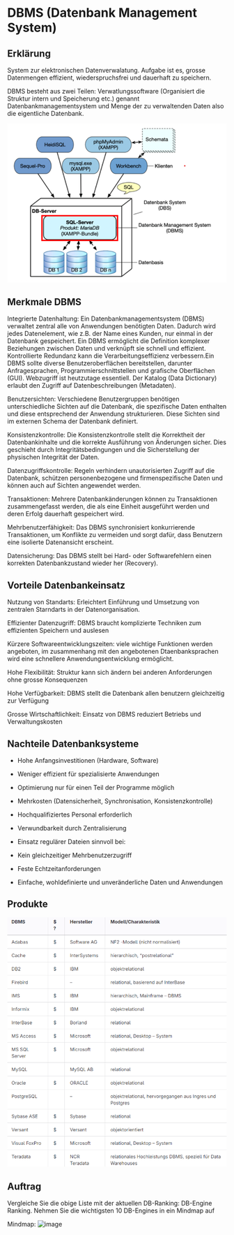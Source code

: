 # DBMS (Datenbank Management System)
## Erklärung
System zur elektronischen Datenverwalatung. Aufgabe ist es, grosse Datenmengen effizient, wiederspruchsfrei und dauerhaft zu speichern. 

DBMS besteht aus zwei Teilen: Verwatlungssoftware (Organisiert die Struktur intern und Speicherung etc.) genannt Datenbankmanagementsystem und Menge der zu verwaltenden Daten also die eigentliche Datenbank. 

![Relationales Datenbanksystem](image-7.png)

## Merkmale DBMS
Integrierte Datenhaltung: 
Ein Datenbankmanagementsystem (DBMS) verwaltet zentral alle von Anwendungen benötigten Daten. Dadurch wird jedes Datenelement, wie z.B. der Name eines Kunden, nur einmal in der Datenbank gespeichert. Ein DBMS ermöglicht die Definition komplexer Beziehungen zwischen Daten und verknüpft sie schnell und effizient. Kontrollierte Redundanz kann die Verarbeitungseffizienz verbessern.Ein DBMS sollte diverse Benutzeroberflächen bereitstellen, darunter Anfragesprachen, Programmierschnittstellen und grafische Oberflächen (GUI). Webzugriff ist heutzutage essentiell. Der Katalog (Data Dictionary) erlaubt den Zugriff auf Datenbeschreibungen (Metadaten).

Benutzersichten:
Verschiedene Benutzergruppen benötigen unterschiedliche Sichten auf die Datenbank, die spezifische Daten enthalten und diese entsprechend der Anwendung strukturieren. Diese Sichten sind im externen Schema der Datenbank definiert.

Konsistenzkontrolle:
Die Konsistenzkontrolle stellt die Korrektheit der Datenbankinhalte und die korrekte Ausführung von Änderungen sicher. Dies geschieht durch Integritätsbedingungen und die Sicherstellung der physischen Integrität der Daten.

Datenzugriffskontrolle:
Regeln verhindern unautorisierten Zugriff auf die Datenbank, schützen personenbezogene und firmenspezifische Daten und können auch auf Sichten angewendet werden.

Transaktionen:
Mehrere Datenbankänderungen können zu Transaktionen zusammengefasst werden, die als eine Einheit ausgeführt werden und deren Erfolg dauerhaft gespeichert wird.

Mehrbenutzerfähigkeit:
Das DBMS synchronisiert konkurrierende Transaktionen, um Konflikte zu vermeiden und sorgt dafür, dass Benutzern eine isolierte Datenansicht erscheint.

Datensicherung:
Das DBMS stellt bei Hard- oder Softwarefehlern einen korrekten Datenbankzustand wieder her (Recovery).

## Vorteile Datenbankeinsatz
Nutzung von Standarts:
Erleichtert Einführung und Umsetzung von zentralen Starndarts in der Datenorganisation.

Effizienter Datenzugriff:
DBMS braucht komplizierte Techniken zum effizienten Speichern und auslesen

Kürzere Softwareentwicklungszeiten:
viele wichtige Funktionen werden angeboten, im zusammenhang mit den angebotenen Dtaenbanksprachen wird eine schnellere Anwendungsentwicklung ermöglicht. 

Hohe Flexibilität:
Struktur kann sich ändern bei anderen Anforderungen ohne grosse Konsequenzen

Hohe Verfügbarkeit:
DBMS stellt die Datenbank allen benutzern gleichzeitig zur Verfügung

Grosse Wirtschaftlichkeit: 
Einsatz von DBMS reduziert Betriebs und Verwaltungskosten

## Nachteile Datenbanksysteme
- Hohe Anfangsinvestitionen (Hardware, Software)
- Weniger effizient für spezialisierte Anwendungen
- Optimierung nur für einen Teil der Programme möglich
- Mehrkosten (Datensicherheit, Synchronisation, Konsistenzkontrolle)
- Hochqualifiziertes Personal erforderlich
- Verwundbarkeit durch Zentralisierung
- Einsatz regulärer Dateien sinnvoll bei:

- Kein gleichzeitiger Mehrbenutzerzugriff
- Feste Echtzeitanforderungen
- Einfache, wohldefinierte und unveränderliche Daten und Anwendungen

## Produkte
![Produkte](image-8.png)

## Auftrag
Vergleiche Sie die obige Liste mit der aktuellen DB-Ranking: DB-Engine Ranking. Nehmen Sie die wichtigsten 10 DB-Engines in ein Mindmap auf

Mindmap:
![image](https://github.com/naica922/M164_Datenbanken/assets/150661049/e421398e-1bc2-48a0-8dd1-d0fef0def7f6)


